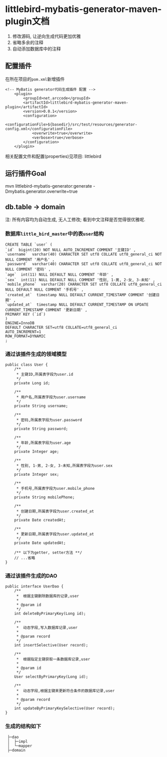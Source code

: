 # littlebird-mybatis-generator-maven-plugin文档

1. 修改源码, 让逆向生成代码更加优雅
2. 省略多余的注释
3. 自动添加数据库中的注释

## 配置插件

在所在项目的`pom.xml`新增插件

```
<!-- MyBatis generator代码生成插件 配置 -->
    <plugin>
        <groupId>net.arccode</groupId>
        <artifactId>littlebird-mybatis-generator-maven-plugin</artifactId>
        <version>0.0.1</version>
        <configuration>
            <configurationFile>${basedir}/src/test/resources/generator-config.xml</configurationFile>
            <overwrite>true</overwrite>
            <verbose>true</verbose>
        </configuration>
    </plugin>
```

相关配置文件和配置(properties)见项目: littlebird

## 运行插件Goal

mvn littlebird-mybatis-generator:generate -Dmybatis.generator.overwrite=true

## db.table -> domain

注: 所有内容均为自动生成, 无人工修改; 看到中文注释是否觉得很优雅呢.
 
### 数据库`little_bird_master`中的表`user`结构

```
CREATE TABLE `user` (
`id`  bigint(20) NOT NULL AUTO_INCREMENT COMMENT '主键ID' ,
`username`  varchar(40) CHARACTER SET utf8 COLLATE utf8_general_ci NOT NULL COMMENT '用户名' ,
`password`  varchar(40) CHARACTER SET utf8 COLLATE utf8_general_ci NOT NULL COMMENT '密码' ,
`age`  int(11) NULL DEFAULT NULL COMMENT '年龄' ,
`sex`  int(11) NULL DEFAULT NULL COMMENT '性别, 1-男, 2-女, 3-未知' ,
`mobile_phone`  varchar(20) CHARACTER SET utf8 COLLATE utf8_general_ci NULL DEFAULT NULL COMMENT '手机号' ,
`created_at`  timestamp NULL DEFAULT CURRENT_TIMESTAMP COMMENT '创建日期' ,
`updated_at`  timestamp NULL DEFAULT CURRENT_TIMESTAMP ON UPDATE CURRENT_TIMESTAMP COMMENT '更新日期' ,
PRIMARY KEY (`id`)
)
ENGINE=InnoDB
DEFAULT CHARACTER SET=utf8 COLLATE=utf8_general_ci
AUTO_INCREMENT=1
ROW_FORMAT=DYNAMIC
;
```

### 通过该插件生成的领域模型

```
public class User {
    /**
     * 主键ID,所属表字段为user.id
     */
    private Long id;

    /**
     * 用户名,所属表字段为user.username
     */
    private String username;

    /**
     * 密码,所属表字段为user.password
     */
    private String password;

    /**
     * 年龄,所属表字段为user.age
     */
    private Integer age;

    /**
     * 性别, 1-男, 2-女, 3-未知,所属表字段为user.sex
     */
    private Integer sex;

    /**
     * 手机号,所属表字段为user.mobile_phone
     */
    private String mobilePhone;

    /**
     * 创建日期,所属表字段为user.created_at
     */
    private Date createdAt;

    /**
     * 更新日期,所属表字段为user.updated_at
     */
    private Date updatedAt;

	/** 以下为getter, setter方法 **/
	// ...省略
}
```

### 通过该插件生成的DAO

```
public interface UserDao {
    /**
     *  根据主键删除数据库的记录,user
     *
     * @param id
     */
    int deleteByPrimaryKey(Long id);

    /**
     *  动态字段,写入数据库记录,user
     *
     * @param record
     */
    int insertSelective(User record);

    /**
     *  根据指定主键获取一条数据库记录,user
     *
     * @param id
     */
    User selectByPrimaryKey(Long id);

    /**
     *  动态字段,根据主键来更新符合条件的数据库记录,user
     *
     * @param record
     */
    int updateByPrimaryKeySelective(User record);
}
```

### 生成的结构如下

```
 ├─dao
 │  ├─impl
 │  └─mapper
 ├─domain
```


 


